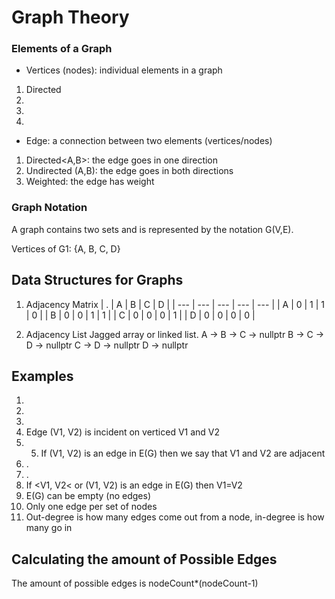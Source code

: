 # Graph Theory 

### Elements of a Graph
- Vertices (nodes): individual elements in a graph
1. Directed
2.
3.
4.
- Edge: a connection between two elements (vertices/nodes)
1. Directed<A,B>: the edge goes in one direction
2. Undirected (A,B): the edge goes in both directions
3. Weighted: the edge has weight

### Graph Notation
A graph contains two sets and is represented by the notation G(V,E).

Vertices of G1: {A, B, C, D}

## Data Structures for Graphs

1. Adjacency Matrix
| . | A | B | C | D |
| --- | --- | --- | --- | --- |
| A | 0  | 1  | 1  | 0 |
| B | 0 | 0 | 1 | 1 |
| C | 0 | 0 | 0 | 1 |
| D | 0 | 0 | 0 | 0 |


2. Adjacency List
Jagged array or linked list.
A -> B -> C -> nullptr
B -> C -> D -> nullptr
C -> D -> nullptr
D -> nullptr

## Examples
1.
2.
3.
4. Edge (V1, V2) is incident on verticed V1 and V2
5. 5. If (V1, V2) is an edge in E(G) then we say that V1 and V2 are adjacent
6. .
7. .
8. If <V1, V2< or (V1, V2) is an edge in E(G) then V1=V2
9. E(G) can be empty (no edges)
10. Only one edge per set of nodes
11. Out-degree is how many edges come out from a node, in-degree is how many go in

## Calculating the amount of Possible Edges
The amount of possible edges is nodeCount*(nodeCount-1)
